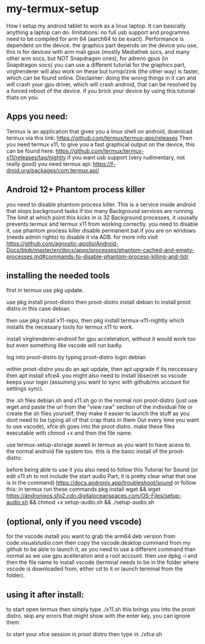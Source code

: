 # my-termux-setup
How I setup my android tablet to work as a linux laptop. It can basically anything a laptop can do. limitations: no full usb support and programms need to be compiled for arm 64 (aarch64 to be exact). Performance is dependent on the device. the graphics part depends on the device you use, this is for devices with arm mali gpus (mostly Mediathek socs, and many other arm socs, but NOT Snapdragon ones), for adreno gpus (in Snapdragon socs) you can use a different tutorial for the graphics part, virglrenderer will also work on these but turnip/zink (the other way) is faster, which can be found online. Disclaimer: doing the wrong things in it can and will crash your gpu driver, which will crash android, that can be resolved by a forced reboot of the device. if you brick your device by using this tutorial thats on you.

## Apps you need:
Termux is an application that gives you a linux shell on android, download termux via this link: https://github.com/termux/termux-app/releases
Then you need termux x11, to give you a fast graphical output on the device, this can be found here: https://github.com/termux/termux-x11/releases/tag/nightly
if you want usb support (very rudimentary, not really good) you need termux api: https://f-droid.org/packages/com.termux.api/

## Android 12+ Phantom process killer
you need to disable phantom process killer. This is a service inside android that stops background tasks if too many Background services are running. The limit at which point this kicks in is 32 Background processes, it ususally prevents termux and termux x11 from working correctly. you need to disable it, use phantom process killer disable permanent.bat if you are on windows (needs admin rights) to disable it via ADB. for more info visit https://github.com/agnostic-apollo/Android-Docs/blob/master/en/docs/apps/processes/phantom-cached-and-empty-processes.md#commands-to-disable-phantom-process-killing-and-tldr

## installing the needed tools

first in termux use pkg update. 

use pkg install proot-distro then proot-distro install debian to install proot distro in this case debian. 

then use pkg install x11-repo, then pkg install termux-x11-nightly which installs the necessary tools for termux x11 to work.

install virglrenderer-android for gpu acceleration, without it would work too but even something like vscode will run badly.

log into proot-distro by typing proot-distro login debian

within proot-distro you do an apt update, then apt upgrade if its neccessary then apt install xfce4. you might also need to install libsecret so vscode keeps your login (assuming you want to sync with github/ms account for settings sync). 

the .sh files debian.sh and x11.sh go in the normal non proot-distro (just use wget and paste the url from the "view raw" section of the individual file or create the sh files yourself, they make it easier to launch the stuff as you dont need to be typing all of that crap thats in them Out every time you want to use vscode), xfce.sh goes into the proot distro. make these files executable with chmod +x and then the file name.

use termux-setup-storage aswell in termux as you want to have acess to the normal android file system too. 
this is the basic install of the proot-distro. 

before being able to use it you also need to follow this Tutorial for Sound (or edit x11.sh to not include the start audio Part, it is pretty clear what that one is in the command)
https://docs.andronix.app/troubleshoot/sound
or follow this:
in termux run these commands
pkg install wget && wget https://andronixos.sfo2.cdn.digitaloceanspaces.com/OS-Files/setup-audio.sh && chmod +x
setup-audio.sh && ./setup-audio.sh

## (optional, only if you need vscode)
for the vscode install you want to grab the arm64.deb version from code.visualstudio.com then copy the vscode.desktop command from my github to be able to launch it, as you need to use a different command than normal as we use gpu acelleration and a root account. then use dpkg -i and then the file name to install vscode (terminal needs to be in the folder where vscode is downloaded from, either cd to it or launch terminal from the folder).
## using it after install:
to start open termux then simply type ./x11.sh this brings you into the proot distro. skip any errors that might show with the enter key, you can ignore them.

to start your xfce session in proot distro then type in ./xfce.sh
